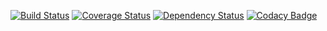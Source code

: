 [![Build Status](https://travis-ci.org/master-tools/middle-injector-examples.svg?branch=master)](https://travis-ci.org/master-tools/middle-injector-examples)
[![Coverage Status](https://coveralls.io/repos/github/master-tools/middle-injector-examples/badge.svg)](https://coveralls.io/github/master-tools/middle-injector-examples)
[![Dependency Status](https://www.versioneye.com/user/projects/584a1d28bcc3a20035a9a825/badge.svg?style=flat-square)](https://www.versioneye.com/user/projects/584a1d28bcc3a20035a9a825)
[![Codacy Badge](https://api.codacy.com/project/badge/Grade/2503239d75c44d17b7c64883eed549d5)](https://www.codacy.com/app/alberto-uchiha/middle-injector-examples?utm_source=github.com&amp;utm_medium=referral&amp;utm_content=master-tools/middle-injector-examples&amp;utm_campaign=Badge_Grade)